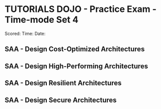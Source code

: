 # TUTORIALS DOJO - Practice Exam - Time-mode Set 4

Scored:
Time:
Date:

## SAA - Design Cost-Optimized Architectures

## SAA - Design High-Performing Architectures

## SAA - Design Resilient Architectures

## SAA - Design Secure Architectures
